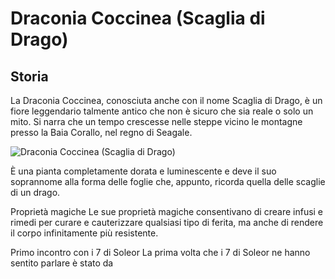 # Draconia Coccinea (Scaglia di Drago)

## Storia
La Draconia Coccinea, conosciuta anche con il nome Scaglia di Drago, è un fiore leggendario talmente antico che non è sicuro che sia reale o solo un mito. Si narra che un tempo crescesse nelle steppe vicino le montagne presso la Baia Corallo, nel regno di Seagale.

![Draconia Coccinea (Scaglia di Drago)](https://dusteoria.github.io/images/items/draconia-coccinea.jpg)

È una pianta completamente dorata e luminescente e deve il suo soprannome alla forma delle foglie che, appunto, ricorda quella delle scaglie di un drago.

Proprietà magiche
Le sue proprietà magiche consentivano di creare infusi e rimedi per curare e cauterizzare qualsiasi tipo di ferita, ma anche di rendere il corpo infinitamente più resistente.

Primo incontro con i 7 di Soleor
La prima volta che i 7 di Soleor ne hanno sentito parlare è stato da

